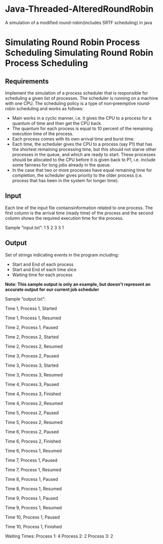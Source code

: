 # Java-Threaded-AlteredRoundRobin
A simulation of a modified round-robin(includes SRTF scheduling) in java

# Simulating Round Robin Process Scheduling Simulating Round Robin Process Scheduling

## Requirements
Implement the simulation of a process scheduler that is responsible for scheduling a given list of
processes. The scheduler is running on a machine with one CPU. The scheduling policy is a type of non‐preemptive round‐robin scheduling and works as follows:  

- Main works in a cyclic manner, i.e. it gives the CPU to a process for a quantum of time and then get the CPU back.  
- The quantum for each process is equal to 10 percent of the remaining execution time of the process.  
- Each process comes with its own arrival time and burst time.  
- Each time, the scheduler gives the CPU to a process (say P1) that has the shortest remaining processing time, but this should not starve other processes in the queue, and which are ready to start. These processes should be allocated to the CPU before it is given back to P1, i.e. include some fairness for long jobs already in the queue.  
- In the case that two or more processes have equal remaining time for completion, the scheduler gives priority to the older process (i.e. process that has been in the system for longer time). 

## Input
Each line of the input file containsinformation related to one process. The first column
is the arrival time (ready time) of the process and the second column shows the required
execution time for the process.  

Sample “input.txt”:
 1 5
 2 3
 3 1

## Output
Set of strings indicating events in the program including:  
- Start and End of each process
- Start and End of each time slice
- Waiting time for each process

**Note: This sample output is only an example, but doesn't represent an accurate output for our current job scheduler**

Sample “output.txt”:

Time 1, Process 1, Started

Time 1, Process 1, Resumed

Time 2, Process 1, Paused

Time 2, Process 2, Started

Time 2, Process 2, Resumed

Time 3, Process 2, Paused

Time 3, Process 3, Started

Time 3, Process 3, Resumed

Time 4, Process 3, Paused

Time 4, Process 3, Finished

Time 4, Process 2, Resumed

Time 5, Process 2, Paused

Time 5, Process 2, Resumed

Time 6, Process 2, Paused

Time 6, Process 2, Finished

Time 6, Process 1, Resumed

Time 7, Process 1, Paused

Time 7, Process 1, Resumed

Time 8, Process 1, Paused

Time 8, Process 1, Resumed

Time 9, Process 1, Paused

Time 9, Process 1, Resumed

Time 10, Process 1, Paused

Time 10, Process 1, Finished

Waiting Times:
Process 1: 4
Process 2: 2
Process 3: 2 
